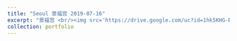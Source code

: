 ```yaml
---
title: "Seoul 景福宫 2019-07-16"
excerpt: "景福宫 <br/><img src='https://drive.google.com/uc?id=1hk5KHG-B8ovMuO_QSAh41hdTxeBR_P2m&export=download'>"
collection: portfolio
---
```


 

